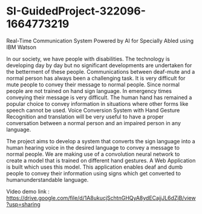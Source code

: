 # SI-GuidedProject-322096-1664773219
Real-Time Communication System Powered by AI for Specially Abled using IBM Watson

In our society, we have people with disabilities. The technology is developing day by day but no significant developments are undertaken for the betterment of these people. Communications between deaf-mute and a normal person has always been a challenging task. It is very difficult for mute people to convey their message to normal people. Since normal people are not trained on hand sign language. In emergency times conveying their message is very difficult. The human hand has remained a popular choice to convey information in situations where other forms like speech cannot be used. Voice Conversion System with Hand Gesture Recognition and translation will be very useful to have a proper conversation between a normal person and an impaired person in any language.


The project aims to develop a system that converts the sign language into a human hearing voice in the desired language to convey a message to normal people. We are making use of a convolution neural network to create a model that is trained on different hand gestures. A Web Application is built which uses this model. This application enables deaf and dumb people to convey their information using signs which get converted to humanunderstandable language.

Video demo link : https://drive.google.com/file/d/1A8ukucjSchtnGHQyA8ydECajjJL6dZjB/view?usp=sharing
